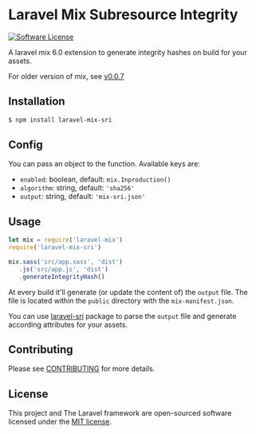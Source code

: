 # Laravel Mix Subresource Integrity

[![Software License](https://img.shields.io/badge/license-MIT-brightgreen.svg?style=flat-square)](LICENSE.md)

A laravel mix 6.0 extension to generate integrity hashes on build for your assets.

For older version of mix, see [v0.0.7](https://github.com/Elhebert/laravel-mix-sri/tree/0.0.7)

## Installation

```bash
$ npm install laravel-mix-sri
```

## Config

You can pass an object to the function. Available keys are:
- `enabled`: boolean, default: `mix.Inproduction()`
- `algorithm`: string, default: `'sha256'`
- `output`: string, default: `'mix-sri.json'`

## Usage

```js
let mix = require('laravel-mix')
require('laravel-mix-sri')

mix.sass('src/app.sass', 'dist')
   .js('src/app.js', 'dist')
   .generateIntegrityHash()
```

At every build it'll generate (or update the content of) the `output` file. The file is located within the `public` directory with the `mix-manifest.json`.

You can use [laravel-sri](https://github.com/Elhebert/laravel-sri) package to parse the `output` file and generate according attributes for your assets.

## Contributing

Please see [CONTRIBUTING](CONTRIBUTING.md) for more details.

## License

This project and The Laravel framework are open-sourced software licensed under the [MIT license](http://opensource.org/licenses/MIT).
